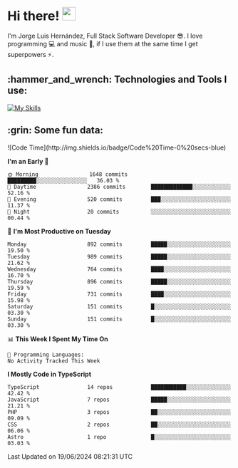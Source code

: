 <h1 align="left">
 <abc>
  <br>Hi there! <img src="https://user-images.githubusercontent.com/42378118/110234147-e3259600-7f4e-11eb-95be-0c4047144dea.gif" width="30"><br>
 </abc>
</h1>

I'm Jorge Luis Hernández, Full Stack Software Developer :sunglasses:. I love programming :computer: and music :musical_score:, if I use them at the same time I get superpowers :zap:. 


<h2 align="left">:hammer_and_wrench: Technologies and Tools I use:</h2>

[![My Skills](https://skillicons.dev/icons?i=js,ts,html,css,py,vue,react,next,nest,postgres,mysql)](https://skillicons.dev)

<h2 align="left">:grin: Some fun data:</h2>
<!--START_SECTION:waka-->
![Code Time](http://img.shields.io/badge/Code%20Time-0%20secs-blue)

**I'm an Early 🐤** 

```text
🌞 Morning                1648 commits        █████████░░░░░░░░░░░░░░░░   36.03 % 
🌆 Daytime                2386 commits        █████████████░░░░░░░░░░░░   52.16 % 
🌃 Evening                520 commits         ███░░░░░░░░░░░░░░░░░░░░░░   11.37 % 
🌙 Night                  20 commits          ░░░░░░░░░░░░░░░░░░░░░░░░░   00.44 % 
```
📅 **I'm Most Productive on Tuesday** 

```text
Monday                   892 commits         █████░░░░░░░░░░░░░░░░░░░░   19.50 % 
Tuesday                  989 commits         █████░░░░░░░░░░░░░░░░░░░░   21.62 % 
Wednesday                764 commits         ████░░░░░░░░░░░░░░░░░░░░░   16.70 % 
Thursday                 896 commits         █████░░░░░░░░░░░░░░░░░░░░   19.59 % 
Friday                   731 commits         ████░░░░░░░░░░░░░░░░░░░░░   15.98 % 
Saturday                 151 commits         █░░░░░░░░░░░░░░░░░░░░░░░░   03.30 % 
Sunday                   151 commits         █░░░░░░░░░░░░░░░░░░░░░░░░   03.30 % 
```


📊 **This Week I Spent My Time On** 

```text
💬 Programming Languages: 
No Activity Tracked This Week
```

**I Mostly Code in TypeScript** 

```text
TypeScript               14 repos            ███████████░░░░░░░░░░░░░░   42.42 % 
JavaScript               7 repos             █████░░░░░░░░░░░░░░░░░░░░   21.21 % 
PHP                      3 repos             ██░░░░░░░░░░░░░░░░░░░░░░░   09.09 % 
CSS                      2 repos             ██░░░░░░░░░░░░░░░░░░░░░░░   06.06 % 
Astro                    1 repo              █░░░░░░░░░░░░░░░░░░░░░░░░   03.03 % 
```




 Last Updated on 19/06/2024 08:21:31 UTC
<!--END_SECTION:waka-->
